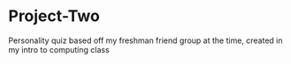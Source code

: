 # Project-Two
Personality quiz based off my freshman friend group at the time, created in my intro to computing class
